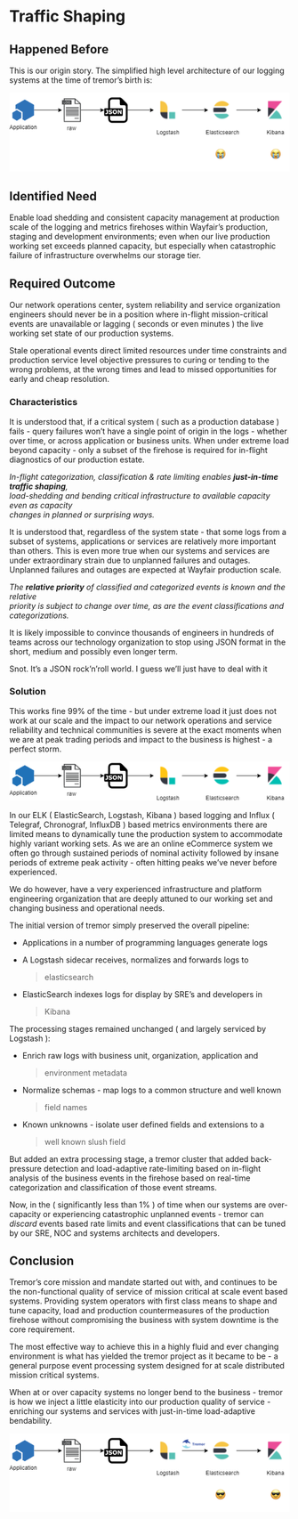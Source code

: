 # Traffic Shaping

## Happened Before

This is our origin story. The simplified high level architecture of our
logging systems at  the time of tremor’s birth is:

<img src="./media/traffic-shaping/image1.png" />

## Identified Need

Enable load shedding and consistent capacity management at production
scale of the logging and metrics firehoses within Wayfair’s production,
staging and development environments; even when our live production
working set exceeds planned capacity, but especially when catastrophic
failure of infrastructure overwhelms our storage tier.

## Required Outcome

Our network operations center, system reliability and service
organization engineers should never be in a position where in-flight
mission-critical events are unavailable or lagging ( seconds or even
minutes ) the live working set state of our production systems.

Stale operational events direct limited resources under time constraints
and production service level objective pressures to curing or tending to
the wrong problems, at the wrong times and lead to missed opportunities
for early and cheap resolution.

### Characteristics

It is understood that, if a critical system ( such as a production
database ) fails - query failures won’t have a single point of origin in
the logs - whether over time, or across application or business units.
When under extreme load beyond capacity - only a subset of the firehose
is required for in-flight diagnostics of our production estate.

*In-flight categorization, classification & rate limiting enables
**just-in-time traffic shaping**,  
load-shedding and bending critical infrastructure to available capacity
even as capacity  
changes in planned or surprising ways.*

It is understood that, regardless of the system state - that some logs
from a subset of systems, applications or services are relatively more
important than others. This is even more true when our systems and
services are under extraordinary strain due to unplanned failures and
outages. Unplanned failures and outages are expected at Wayfair
production scale.

*The **relative priority** of classified and categorized events is known
and the relative  
priority is subject to change over time, as are the event
classifications and  
categorizations.*

It is likely impossible to convince thousands of engineers in hundreds
of teams across our technology organization to stop using JSON format in
the short, medium and possibly even longer term.

Snot. It’s a JSON rock’n’roll world. I guess we’ll just have to deal
with it

### Solution

This works fine 99% of the time - but under extreme load it just does
not work at our scale and the impact to our network operations and
service reliability and technical communities is severe at the exact
moments when we are at peak trading periods and impact to the business
is highest - a perfect storm.

<img src="./media/traffic-shaping/image2.png" />

In our ELK ( ElasticSearch, Logstash, Kibana ) based logging and Influx
( Telegraf, Chronograf, InfluxDB ) based metrics environments there are
limited means to dynamically tune the production system to accommodate
highly variant working sets. As we are an online eCommerce system we
often go through sustained periods of nominal activity followed by
insane periods of extreme peak activity - often hitting peaks we’ve
never before experienced.

We do however, have a very experienced infrastructure and platform
engineering organization that are deeply attuned to our working set and
changing business and operational needs.

The initial version of tremor simply preserved the overall pipeline:

-   Applications in a number of programming languages generate logs

-   A Logstash sidecar receives, normalizes and forwards logs to
    > elasticsearch

-   ElasticSearch indexes logs for display by SRE’s and developers in
    > Kibana

The processing stages remained unchanged ( and largely serviced by
Logstash ):

-   Enrich raw logs with business unit, organization, application and
    > environment metadata

-   Normalize schemas - map logs to a common structure and well known
    > field names

-   Known unknowns - isolate user defined fields and extensions to a
    > well known slush field

But added an extra processing stage, a tremor cluster that added
back-pressure detection and load-adaptive rate-limiting based on
in-flight analysis of the business events in the firehose based on
real-time categorization and classification of those event streams.

Now, in the ( significantly less than 1% ) of time when our systems are
over-capacity or experiencing catastrophic unplanned events - tremor can
*discard* events based rate limits and event classifications that can be
tuned by our SRE, NOC and systems architects and developers.

## Conclusion

Tremor’s core mission and mandate started out with, and continues to be
the non-functional quality of service of mission critical at scale event
based systems. Providing system operators with first class means to
shape and tune capacity, load and production countermeasures of the
production firehose without compromising the business with system
downtime is the core requirement.

The most effective way to achieve this in a highly fluid and ever
changing environment is what has yielded the tremor project as it became
to be - a general purpose event processing system designed for at scale
distributed mission critical systems.

When at or over capacity systems no longer bend to the business - tremor
is how we inject a little elasticity into our production quality of
service - enriching our systems and services with just-in-time
load-adaptive bendability.

<img src="./media/traffic-shaping/image3.png" />
